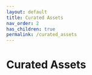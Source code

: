 ```yaml
---
layout: default
title: Curated Assets
nav_order: 2
has_children: true
permalink: /curated_assets
---
```


# Curated Assets

